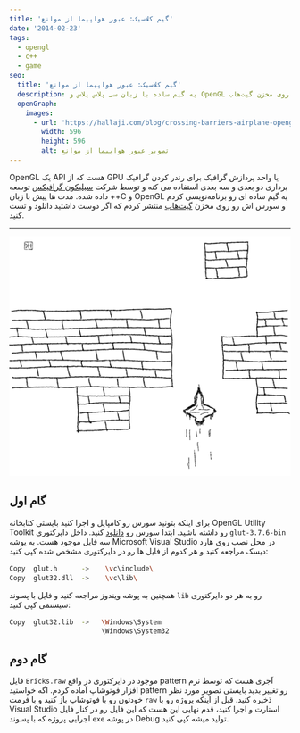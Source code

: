 ```yaml
---
title: 'گیم کلاسیک: عبور هواپیما از موانع'
date: '2014-02-23'
tags:
  - opengl
  - c++
  - game
seo:
  title: 'گیم کلاسیک: عبور هواپیما از موانع'
  description: یه گیم ساده با زبان سی پلاس پلاس و OpenGL منتشر شده روی مخزن گیت‌هاب
  openGraph:
    images:
      - url: 'https://hallaji.com/blog/crossing-barriers-airplane-opengl/screenshot.jpg'
        width: 596
        height: 596
        alt: تصویر عبور هواپیما از موانع
---
```


[repo]: https://github.com/hallaji/crossing-barriers
[wiki]: https://en.wikipedia.org/wiki/Silicon_Graphics
[download]: https://github.com/hallaji/crossing-barriers/archive/master.zip
[screenshot]: /blog/crossing-barriers-airplane-opengl/screenshot.svg

OpenGL یک API هست که از GPU یا واحد پردازش گرافیک برای رندر کردن گرافیک برداری دو بعدی و سه بعدی
استفاده می کنه و توسط شرکت [سیلیکون گرافیکس][wiki] توسعه داده شده. مدت ها پیش با زبان ++C و
OpenGL یه گیم ساده ای رو برنامه‌نویسی کردم و سورس اش رو روی مخزن [گیت‌هاب][repo] منتشر کردم که اگر
دوست داشتید دانلود و تست کنید.

---

![Screenshot][screenshot]

## گام اول

برای اینکه بتونید سورس رو کامپایل و اجرا کنید بایستی کتابخانه OpenGL Utility Toolkit رو داشته باشید. ابتدا
سورس رو [دانلود][download] کنید. داخل دایرکتوری ‍`glut-3.7.6-bin` سه فایل موجود هست.
به پوشه Microsoft Visual Studio در محل نصب  روی هارد دیسک مراجعه کنید و  هر کدوم از فایل ها رو
در دایرکتوری مشخص شده کپی کنید:

```bash
Copy  glut.h      ->    \vc\include\
Copy  glut32.dll  ->    \vc\lib\
```

همچنین به پوشه ویندوز مراجعه کنید و فایل با پسوند ‍`lib` رو به هر دو دایرکتوری سیستمی کپی کنید:

```bash
Copy  glut32.lib  ->   \Windows\System
                       \Windows\System32
```

## گام دوم

فایل `Bricks.raw` موجود در دایرکتوری در واقع pattern آجری هست که توسط نرم افزار فوتوشاپ آماده کردم.
اگه خواستید pattern رو تغییر بدید بایستی تصویر مورد نظر خودتون رو با فوتوشاپ باز کنید و با فرمت `raw`
ذخیره کنید.  قبل از اینکه پروژه رو با Visual Studio استارت و اجرا کنید، قدم نهایی این هست که این فایل رو
در کنار فایل اجرایی پروژه که با پسوند `exe` در پوشه Debug تولید میشه کپی کنید.
